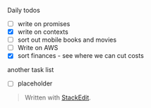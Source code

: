 Daily todos
- [ ] write on promises
- [x] write on contexts
- [ ] sort out mobile books and movies
- [ ] Write on AWS
- [x] sort finances - see where we can cut costs  

another task list  
- [ ] placeholder

> Written with [StackEdit](https://stackedit.io/).
<!--stackedit_data:
eyJoaXN0b3J5IjpbMTE2NjYyMjkwMl19
-->